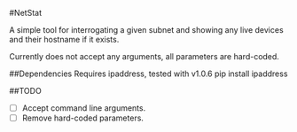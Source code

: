 #NetStat

A simple tool for interrogating a given subnet and showing any live devices and their hostname if it exists.

Currently does not accept any arguments, all parameters are hard-coded.

##Dependencies
Requires ipaddress, tested with v1.0.6
	pip install ipaddress

##TODO
- [ ] Accept command line arguments.
- [ ] Remove hard-coded parameters.